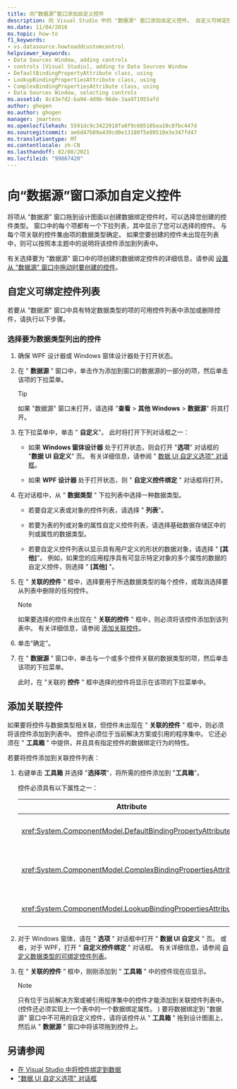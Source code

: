 ```yaml
---
title: 向“数据源”窗口添加自定义控件
description: 向 Visual Studio 中的 "数据源" 窗口添加自定义控件。 自定义可绑定控件列表。 添加关联控件。
ms.date: 11/04/2016
ms.topic: how-to
f1_keywords:
- vs.datasource.howtoaddcustomcontrol
helpviewer_keywords:
- Data Sources Window, adding controls
- controls [Visual Studio], adding to Data Sources Window
- DefaultBindingPropertyAttribute class, using
- LookupBindingPropertiesAttribute class, using
- ComplexBindingPropertiesAttribute class, using
- Data Sources Window, selecting controls
ms.assetid: 8c43e7d2-ba94-4d9b-96de-3aa971955afd
author: ghogen
ms.author: ghogen
manager: jmartens
ms.openlocfilehash: 5591dc9c3422918fa8f9c605105ea10c8fbc447d
ms.sourcegitcommit: ae6d47b09a439cd0e13180f5e89510e3e347fd47
ms.translationtype: MT
ms.contentlocale: zh-CN
ms.lasthandoff: 02/08/2021
ms.locfileid: "99867420"
---
```

# <a name="add-custom-controls-to-the-data-sources-window"></a>向“数据源”窗口添加自定义控件

将项从 "数据源" 窗口拖到设计图面以创建数据绑定控件时，可以选择您创建的控件类型。 窗口中的每个项都有一个下拉列表，其中显示了您可以选择的控件。 与每个项关联的控件集由项的数据类型确定。 如果您要创建的控件未出现在列表中，则可以按照本主题中的说明将该控件添加到列表中。

有关选择要为 "数据源" 窗口中的项创建的数据绑定控件的详细信息，请参阅 [设置从 "数据源" 窗口中拖动时要创建的控件](../data-tools/set-the-control-to-be-created-when-dragging-from-the-data-sources-window.md)。

## <a name="customize-the-bindable-controls-list"></a>自定义可绑定控件列表

若要从 "数据源" 窗口中具有特定数据类型的项的可用控件列表中添加或删除控件，请执行以下步骤。

### <a name="to-select-the-controls-to-be-listed-for-a-data-type"></a>选择要为数据类型列出的控件

1. 确保 WPF 设计器或 Windows 窗体设计器处于打开状态。

2. 在 " **数据源** " 窗口中，单击作为添加到窗口的数据源的一部分的项，然后单击该项的下拉菜单。

   > [!TIP]
   > 如果 "数据源" 窗口未打开，请选择 "**查看**  >  **其他 Windows**  >  **数据源**" 将其打开。

3. 在下拉菜单中，单击 " **自定义**"。 此时将打开下列对话框之一：

    - 如果 **Windows 窗体设计器** 处于打开状态，则会打开 "**选项**" 对话框的 "**数据 UI 自定义**" 页。 有关详细信息，请参阅 " [数据 UI 自定义选项" 对话框](../ide/reference/options-windows-forms-designer-data-ui-customization.md)。

    - 如果 **WPF 设计器** 处于打开状态，则 " **自定义控件绑定** " 对话框将打开。

4. 在对话框中，从 " **数据类型** " 下拉列表中选择一种数据类型。

    - 若要自定义表或对象的控件列表，请选择 " **列表**"。

    - 若要为表的列或对象的属性自定义控件列表，请选择基础数据存储区中的列或属性的数据类型。

    - 若要自定义控件列表以显示具有用户定义的形状的数据对象，请选择 " **[其他]**"。 例如，如果您的应用程序具有可显示特定对象的多个属性的数据的自定义控件，则选择 " **[其他]** "。

5. 在 " **关联的控件** " 框中，选择要用于所选数据类型的每个控件，或取消选择要从列表中删除的任何控件。

    > [!NOTE]
    > 如果要选择的控件未出现在 " **关联的控件** " 框中，则必须将该控件添加到该列表中。 有关详细信息，请参阅 [添加关联控件](#add-associated-controls)。

6. 单击“确定”。

7. 在 " **数据源** " 窗口中，单击与一个或多个控件关联的数据类型的项，然后单击该项的下拉菜单。

     此时，在 "关联的 **控件** " 框中选择的控件将显示在该项的下拉菜单中。

## <a name="add-associated-controls"></a>添加关联控件

如果要将控件与数据类型相关联，但控件未出现在 " **关联的控件** " 框中，则必须将该控件添加到列表中。 控件必须位于当前解决方案或引用的程序集中。 它还必须在 " **工具箱** " 中提供，并且具有指定控件的数据绑定行为的特性。

若要将控件添加到关联控件列表：

1. 右键单击 **工具箱** 并选择 "**选择项**"，将所需的控件添加到 "**工具箱**"。

     控件必须具有以下属性之一：

    |Attribute|说明|
    |---------------|-----------------|
    |<xref:System.ComponentModel.DefaultBindingPropertyAttribute>|在显示单列 (或属性) 数据的简单控件上实现此特性，例如 <xref:System.Windows.Forms.TextBox> 。|
    |<xref:System.ComponentModel.ComplexBindingPropertiesAttribute>|在显示列表 (或表) 数据的控件（如）中实现此特性 <xref:System.Windows.Forms.DataGridView> 。|
    |<xref:System.ComponentModel.LookupBindingPropertiesAttribute>|在 (或表) 显示列表的控件上实现此属性，但也需要显示单个列或属性，例如 <xref:System.Windows.Forms.ComboBox> 。|

2. 对于 Windows 窗体，请在 " **选项** " 对话框中打开 " **数据 UI 自定义** " 页。 或者，对于 WPF，打开 " **自定义控件绑定** " 对话框。 有关详细信息，请参阅 [自定义数据类型的可绑定控件列表](#customize-the-bindable-controls-list)。

3. 在 " **关联的控件** " 框中，刚刚添加到 " **工具箱** " 中的控件现在应显示。

    > [!NOTE]
    > 只有位于当前解决方案或被引用程序集中的控件才能添加到关联控件列表中。  (控件还必须实现上一个表中的一个数据绑定属性。 ) 要将数据绑定到 "数据源" 窗口中不可用的自定义控件，请将该控件从 " **工具箱** " 拖到设计图面上，然后从 " **数据源** " 窗口中将该项拖到控件上。

## <a name="see-also"></a>另请参阅

- [在 Visual Studio 中将控件绑定到数据](../data-tools/bind-controls-to-data-in-visual-studio.md)
- ["数据 UI 自定义选项" 对话框](../ide/reference/options-windows-forms-designer-data-ui-customization.md)
